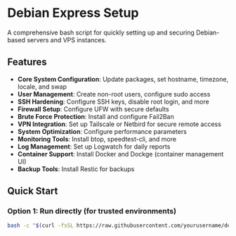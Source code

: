 # Debian Express Setup

A comprehensive bash script for quickly setting up and securing Debian-based servers and VPS instances.

## Features

- **Core System Configuration**: Update packages, set hostname, timezone, locale, and swap
- **User Management**: Create non-root users, configure sudo access
- **SSH Hardening**: Configure SSH keys, disable root login, and more
- **Firewall Setup**: Configure UFW with secure defaults
- **Brute Force Protection**: Install and configure Fail2Ban
- **VPN Integration**: Set up Tailscale or Netbird for secure remote access
- **System Optimization**: Configure performance parameters
- **Monitoring Tools**: Install btop, speedtest-cli, and more
- **Log Management**: Set up Logwatch for daily reports
- **Container Support**: Install Docker and Dockge (container management UI)
- **Backup Tools**: Install Restic for backups

## Quick Start

### Option 1: Run directly (for trusted environments)

```bash
bash -c "$(curl -fsSL https://raw.githubusercontent.com/yourusername/debian-express-setup/main/debian-express-setup.sh)"
